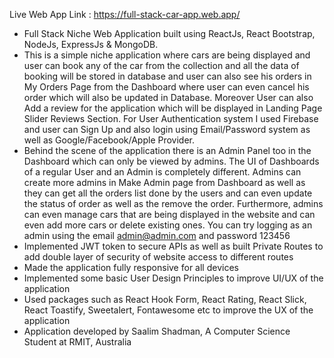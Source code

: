 Live Web App Link : https://full-stack-car-app.web.app/
* Full Stack Niche Web Application built using ReactJs, React Bootstrap, NodeJs, ExpressJs & MongoDB.
* This is a simple niche application where cars are being displayed and user can book any of the car from the collection and all the data of booking will be stored in database and user can also see his orders in My Orders Page from the Dashboard where user can even cancel his order which will also be updated in Database. Moreover User can also Add a review for the application which will be displayed in Landing Page Slider Reviews Section. For User Authentication system I used Firebase and user can Sign Up and also login using Email/Password system as well as Google/Facebook/Apple Provider.
* Behind the scene of the application there is an Admin Panel too in the Dashboard which can only be viewed by admins. The UI of Dashboards of a regular User and an Admin is completely different. Admins can create more admins in Make Admin page from Dashboard as well as they can get all the orders list done by the users and can even update the status of order as well as the remove the order. Furthermore, admins can even manage cars that are being displayed in the website and can even add more cars or delete existing ones. You can try logging as an admin using the email admin@admin.com and password 123456
* Implemented JWT token to secure APIs as well as built Private Routes to add double layer of security of website access to different routes
* Made the application fully responsive for all devices
* Implemented some basic User Design Principles to improve UI/UX of the application
* Used packages such as React Hook Form, React Rating, React Slick, React Toastify, Sweetalert, Fontawesome etc to improve the UX of the application
* Application developed by Saalim Shadman, A Computer Science Student at RMIT, Australia
